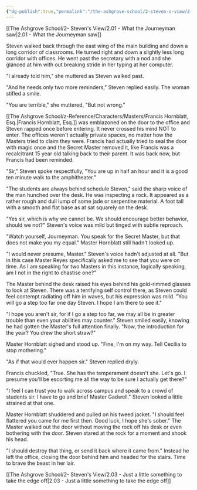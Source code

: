 ```yaml
---
{"dg-publish":true,"permalink":"/the-ashgrove-school/2-steven-s-view/2-02-politics/"}
---
```


[[The Ashgrove School/2- Steven's View/2.01 - What the Journeyman saw\|2.01 - What the Journeyman saw]]

Steven walked back through the east wing of the main building and down a long corridor of classrooms. He turned right and down a slightly less long corridor with offices. He went past the secretary with a nod and she glanced at him with out breaking stride in her typing at her computer. 

"I already told him," she muttered as Steven walked past. 

"And he needs only two more reminders," Steven replied easily. The woman stifled a smile. 

"You are terrible," she muttered, "But not wrong."

[[The Ashgrove School/z-Reference/Characters/Masters/Francis Hornblatt, Esq.\|Francis Hornblatt, Esq.]] was emblazoned on the door to the office and Steven rapped once before entering. It never crossed his mind NOT to enter. The offices weren't actually private spaces, no matter how the Masters tried to claim they were. Francis had actually tried to seal the door with magic once and the Secret Master removed it, like Francis was a recalcitrant 15 year old talking back to their parent. It was back now, but Francis had been reminded.

"Sir," Steven spoke respectfully, "You are up in half an hour and it is a good ten minute walk to the amphitheater." 

"The students are always behind schedule Steven," said the sharp voice of the man hunched over the desk. He was inspecting a rock. It appeared as a rather rough and dull lump of some jade or serpentine material.  A foot tall with a smooth and flat base as at sat squarely on the desk. 

"Yes sir, which is why we cannot be. We should encourage better behavior, should we not?" Steven's voice was mild but tinged with subtle reproach. 

"Watch yourself, Journeyman. You speak for the Secret Master, but that does not make you my equal." Master Hornblatt still hadn't looked up. 

"I would never presume, Master." Steven's voice hadn't adjusted at all. "But in this case Master Reyes specifically asked me to see that you were on time. As I am speaking for two Masters in this instance, logically speaking, am I not in the right to chastise one?"

The Master behind the desk raised his eyes behind his gold-rimmed glasses to look at Steven. There was a terrifying self control there, as Steven could feel contempt radiating off him in waves, but his expression was mild. "You will go a step too far one day Steven. I hope I am there to see it."

"I hope you aren't sir, for if I go a step too far, we may all be in greater trouble than even your abilities may counter." Steven smiled easily, knowing he had gotten the Master's full attention finally. "Now, the introduction for the year? You drew the short straw?"

Master Hornblatt sighed and stood up. "Fine, I'm on my way. Tell Cecilia to stop mothering."

"As if that would ever happen sir." Steven replied dryly.

Francis chuckled, "True. She has the temperament doesn't she. Let's go. I presume you'll be escorting me all the way to be sure I actually get there?" 

"I feel I can trust you to walk across campus and speak to a crowd of students sir. I have to go and brief Master Gadwell." Steven looked a little strained at that one.

Master Hornblatt shuddered and pulled on his tweed jacket. "I should feel flattered you came for me first then. Good luck, I hope she's sober." The Master walked out the door without moving the rock off his desk or even bothering with the door. Steven stared at the rock for a moment and shook his head.

"I should destroy that thing, or send it back where it came from." Instead he left the office, closing the door behind him and headed for the stairs. Time to brave the beast in her lair.

[[The Ashgrove School/2- Steven's View/2.03 - Just a little something to take the edge off\|2.03 - Just a little something to take the edge off]]